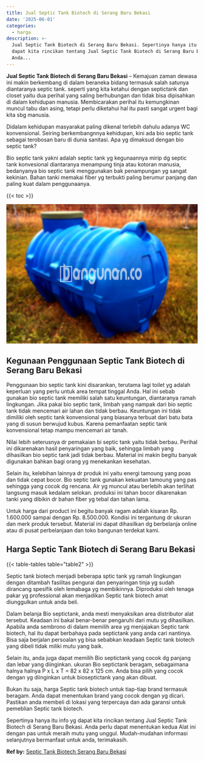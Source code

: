 ```yaml
---
title: Jual Septic Tank Biotech di Serang Baru Bekasi
date: '2025-06-01'
categories:
  - harga
description: >-
  Jual Septic Tank Biotech di Serang Baru Bekasi. Sepertinya hanya itu info yg
  dapat kita rincikan tentang Jual Septic Tank Biotech di Serang Baru Bekasi.
  Anda...
---
```


**Jual Septic Tank Biotech di Serang Baru Bekasi** – Kemajuan zaman dewasa ini makin berkembang di dalam beraneka bidang termasuk salah satunya diantaranya septic tank. seperti yang kita ketahui dengan septictank dan closet yaitu dua perihal yang saling berhubungan dan tidak bisa dipisahkan di dalam kehidupan manusia. Membicarakan perihal itu kemungkinan muncul tabu dan asing, tetapi perlu diketahui hal itu pasti sangat urgent bagi kita sbg manusia.

Didalam kehidupan masyarakat paling dikenal terlebih dahulu adanya WC konvensional. Seiring berkembangnnya kehidupan, kini ada bio septic tank sebagai terobosan baru di dunia sanitasi. Apa yg dimaksud dengan bio septic tank?

Bio septic tank yakni adalah septic tank yg kegunaannya mirip dg septic tank konvesional diantaranya menampung tinja atau kotoran manusia, bedanyanya bio septic tank menggunakan bak penampungan yg sangat kekinian. Bahan tanki memakai fiber yg terbukti paling berumur panjang dan paling kuat dalam penggunaanya.

{{< toc >}}

![Jual Septic Tank Biotech di Serang Baru Bekasi](/images/jual-bio-septictank-01.png)

## Kegunaan Penggunaan Septic Tank Biotech di Serang Baru Bekasi

Penggunaan bio septic tank kini disarankan, terutama lagi toilet yg adalah keperluan yang perlu untuk area tempat tinggal Anda. Hal ini sebab gunakan bio septic tank memiliki salah satu keuntungan, diantaranya ramah lingkungan. Jika pakai bio septic tank, limbah yang nampak dari bio septic tank tidak mencemari air lahan dan tidak berbau. Keuntungan ini tidak dimiliki oleh septic tank konvensional yang biasanya terbuat dari batu bata yang di susun berwujud kubus. Karena pemanfaatan septic tank konvensional tetap mampu mencemari air tanah.

Nilai lebih seterusnya dr pemakaian bi septic tank yaitu tidak berbau. Perihal ini dikarenakan hasil penyaringan yang baik, sehingga limbah yang dihasilkan bio septic tank jadi tidak berbau. Material ini makin begitu banyak digunakan bahkan bagi orang yg menekankan kesehatan.

Selain itu, kelebihan lainnya dr produk ini yaitu energi tamoung yang poas dan tidak cepat bocor. Bio septic tank gunakan kekuatan tamoung yang pas sehingga yang cocok dg rencana. Air yg muncul atau berlebih akan terlihat langsung masuk kedalam selokan. produksi ini tahan bocor dikarenakan tanki yang dibikin dr bahan fiber yg tebal dan tahan lama.

Untuk harga dari product ini begitu banyak ragam adalah kisaran Rp. 1.600.000 sampai dengan Rp. 8.500.000. Kondisi ini tergantung dr ukuran dan merk produk tersebut. Material ini dapat dihasilkan dg berbelanja online atau di pusat perbelanjaan dan toko bangunan terdekat kami.

## Harga Septic Tank Biotech di Serang Baru Bekasi

{{< table-tables table="table2" >}}

Septic tank biotech menjadi beberapa sptic tank yg ramah lingkungan dengan ditambah fasilitas pengurai dan penyaringan tinja yg sudah dirancang spesifik oleh lemabaga yg membikinnya. Diproduksi oleh tenaga pakar yg professional akan menjadikan Septic tank biotech amat diunggulkan untuk anda beli.

Dalam belanja Bio septictank, anda mesti menyaksikan area distributor alat tersebut. Keadaan ini bakal benar-benar pengaruhi dari mutu yg dihasilkan. Apabila anda sembrono di dalam memilih area yg menjajakan Septic tank biotech, hal itu dapat berbahaya pada septictank yang anda cari nantinya. Bisa saja berjalan persoalan yg bisa sebabkan keadaan Septic tank biotech yang dibeli tidak miliki mutu yang baik.

Selain itu, anda juga dapat memilih Bio septictank yang cocok dg panjang dan lebar yang diinginkan. ukuran Bio septictank beragam, sebagaimana halnya halnya P x L x T = 82 x 82 x 125 cm. Anda bisa pilih yang cocok dengan yg diinginkan untuk bioseptictank yang akan dibuat.

Bukan itu saja, harga Septic tank biotech untuk tiap-tiap brand termasuk beragam. Anda dapat menentukan brand yang cocok dengan yg dicari. Pastikan anda membeli di lokasi yang terpercaya dan ada garansi untuk pemeblian Septic tank biotech.

Sepertinya hanya itu info yg dapat kita rincikan tentang Jual Septic Tank Biotech di Serang Baru Bekasi. Anda perlu dapat menentukan kedua Alat ini dengan pas untuk meraih mutu yang unggul. Mudah-mudahan informasi selanjutnya bermanfaat untuk anda, terimakasih.

**Ref by:** [Septic Tank Biotech Serang Baru Bekasi](https://id.wikipedia.org/wiki/Septic)
